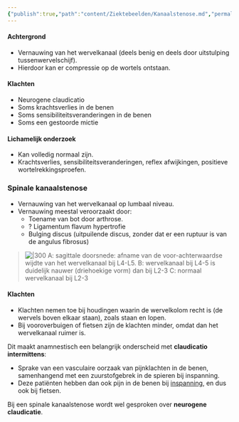 ```yaml
---
{"publish":true,"path":"content/Ziektebeelden/Kanaalstenose.md","permalink":"/content/ziektebeelden/kanaalstenose/","title":"Kanaalstenose","tags":["Oogheelkunde/Degeneratief","Orthopedie","Neurochirurgie","Ziektebeeld"]}
---
```




#### Achtergrond
- Vernauwing van het wervelkanaal (deels benig en deels door uitstulping tussenwervelschijf).
- Hierdoor kan er compressie op de wortels ontstaan.

#### Klachten
- Neurogene claudicatio
- Soms krachtsverlies in de benen
- Soms sensibiliteitsveranderingen in de benen
- Soms een gestoorde mictie
#### Lichamelijk onderzoek
- Kan volledig normaal zijn.
- Krachtsverlies, sensibiliteitsveranderingen, reflex afwijkingen, positieve wortelrekkingsproefen. 




### Spinale kanaalstenose
- Vernauwing van het wervelkanaal op lumbaal niveau.
- Vernauwing meestal veroorzaakt door:
	- Toename van bot door arthrose.
	- ? Ligamentum flavum hypertrofie
	- Bulging discus (uitpuilende discus, zonder dat er een ruptuur is van de angulus fibrosus)


> ![|300](https://i.imgur.com/SMrhY15.png)
> A: sagittale doorsnede: afname van de voor-achterwaardse wijdte van het wervelkanaal bij L4-L5. 
> B: wervelkanaal bij L4-5 is duidelijk nauwer (driehoekige vorm) dan bij L2-3
> C: normaal wervelkanaal  bij L2-3

#### Klachten

- Klachten nemen toe bij houdingen waarin de wervelkolom recht is (de wervels boven elkaar staan), zoals staan en lopen. 
- Bij vooroverbuigen of fietsen zijn de klachten minder, omdat dan het wervelkanaal ruimer is.

Dit maakt anamnestisch een belangrijk onderscheid met **claudicatio intermittens**: 
- Sprake van een vasculaire oorzaak van pijnklachten in de benen, samenhangend met een zuurstofgebrek in de spieren bij inspanning. 
- Deze patiënten hebben dan ook pijn in de benen bij <u>inspanning</u>, en dus ook bij fietsen.

Bij een spinale kanaalstenose wordt wel gesproken over **neurogene claudicatie**.
